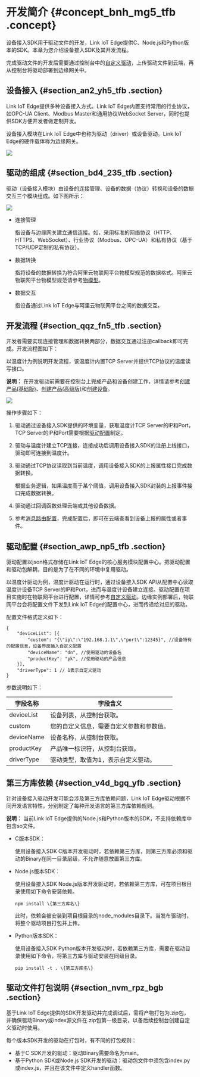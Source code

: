 # 开发简介 {#concept_bnh_mg5_tfb .concept}

设备接入SDK用于驱动文件的开发，Link IoT Edge提供C、Node.js和Python版本的SDK。本章为您介绍设备接入SDK及其开发流程。

完成驱动文件的开发后需要通过控制台中的[自定义驱动](../../../../../cn.zh-CN/用户指南/使用示例/自定义驱动.md#)，上传驱动文件到云端，再从控制台将驱动部署到边缘网关中。

## 设备接入 {#section_an2_yh5_tfb .section}

Link IoT Edge提供多种设备接入方式。Link IoT Edge内置支持常用的行业协议，如OPC-UA Client、Modbus Master和通用协议WebSocket Server，同时也提供SDK方便开发者做定制开发。

设备接入模块在Link IoT Edge中也称为驱动（driver）或设备驱动。Link IoT Edge的硬件载体称为边缘网关。

![](http://static-aliyun-doc.oss-cn-hangzhou.aliyuncs.com/assets/img/61735/155383050731110_zh-CN.png)

## 驱动的组成 {#section_bd4_235_tfb .section}

驱动（设备接入模块）由设备的连接管理、设备的数据（协议）转换和设备的数据交互三个模块组成。如下图所示：

![](http://static-aliyun-doc.oss-cn-hangzhou.aliyuncs.com/assets/img/61735/155383050731111_zh-CN.png)

-   连接管理

    指设备与边缘网关建立通信连接。如，采用标准的网络协议（HTTP、HTTPS、WebSocket）、行业协议（Modbus、OPC-UA）和私有协议（基于TCP/UDP定制的私有协议）。

-   数据转换

    指将设备的数据转换为符合阿里云物联网平台物模型规范的数据格式。阿里云物联网平台物模型规范请参考[物模型](../../../../../cn.zh-CN/用户指南/产品与设备/物模型/概述.md#)。

-   数据交互

    指设备通过Link IoT Edge与阿里云物联网平台之间的数据交互。


## 开发流程 {#section_qqz_fn5_tfb .section}

开发者需要实现连接管理和数据转换两部分，数据交互通过注册callback即可完成。开发流程图如下：

以温度计为例说明开发流程，该温度计内置TCP Server并提供TCP协议的温度读写接口。

**说明：** 在开发驱动前需要在控制台上完成产品和设备创建工作，详情请参考[创建产品\(基础版\)](../../../../../cn.zh-CN/用户指南/产品与设备/创建产品(基础版).md#)、[创建产品\(高级版\)](../../../../../cn.zh-CN/用户指南/产品与设备/创建产品(高级版).md#)和[创建设备](../../../../../cn.zh-CN/用户指南/产品与设备/创建设备/单个创建设备.md#)。

![](http://static-aliyun-doc.oss-cn-hangzhou.aliyuncs.com/assets/img/61735/155383050731119_zh-CN.png)

操作步骤如下：

1.  驱动通过设备接入SDK提供的环境变量，获取温度计TCP Server的IP和Port，TCP Server的IP和Port需要根据[驱动配置](#)制定。
2.  驱动与温度计建立TCP连接，连接成功后调用设备接入SDK的注册上线接口，驱动即可连接到温度计。
3.  驱动通过TCP协议读取到当前温度，调用设备接入SDK的上报属性接口完成数据转换。

    根据业务逻辑，如果温度高于某个阈值，调用设备接入SDK封装的上报事件接口完成数据转换。

4.  驱动通过回调函数处理云端或其他设备数据。
5.  参考[消息路由配置](../../../../../cn.zh-CN/用户指南/消息路由/设置消息路由.md#)，完成配置后，即可在云端查看到设备上报的属性或者事件。

## 驱动配置 {#section_awp_np5_tfb .section}

驱动配置以json格式存储在Link IoT Edge的核心服务模块配置中心。把驱动配置和驱动包解耦，目的是为了在不同的环境中复用驱动。

以温度计驱动为例，温度计驱动在运行时，通过设备接入SDK API从配置中心读取温度计设备TCP Server的IP和Port，进而与温度计设备建立连接。驱动配置在项目实施时在物联网平台进行配置，详情可参考[自定义驱动](../../../../../cn.zh-CN/用户指南/使用示例/自定义驱动.md#)。边缘实例部署后，物联网平台会将配置文件下发到Link IoT Edge的配置中心，进而传递给对应的驱动。

配置文件格式定义如下：

```
{
    "deviceList": [{
        "custom": "{\"ip\":\"192.168.1.1\",\"port\":12345}", //设备特有的配置信息，设备界面输入自定义配置
        "deviceName": "dn", //使用驱动的设备名 
        "productKey": "pk", //使用驱动的产品信息
    }],
    "driverType": 1 // 1表示自定义驱动
}
```

参数说明如下：

|字段名称|字段含义|
|----|----|
|deviceList|设备列表，从控制台获取。|
|custom|您的自定义信息，需要自定义参数和参数值。|
|deviceName|设备名称，从控制台获取。|
|productKey|产品唯一标识符，从控制台获取。|
|driverType|驱动类型，取值为1，表示自定义驱动。|

## 第三方库依赖 {#section_v4d_bgq_yfb .section}

针对设备接入驱动开发可能会涉及第三方库依赖问题，Link IoT Edge驱动根据不同开发语言特性，分别制定了每种开发语言的第三方库依赖规则。

**说明：** 当前Link IoT Edge提供的Node.js和Python版本的SDK，不支持依赖库中包含so文件。

-   C版本SDK：

    使用设备接入SDK C版本开发驱动时，若依赖第三方库，则第三方库必须和驱动的Binary在同一目录层级，不允许随意放置第三方库。

-   Node.js版本SDK：

    使用设备接入SDK Node.js版本开发驱动时，若依赖第三方库，可在项目根目录使用如下命令安装依赖。

    ```
    npm install \{第三方库名\}
    ```

    此时，依赖会被安装到项目根目录的node\_modules目录下。当发布驱动时，将整个驱动项目打包并上传。

-   Python版本SDK：

    使用设备接入SDK Python版本开发驱动时，若依赖第三方库，需要在驱动目录使用如下命令，将第三方库与驱动安装在同级目录。

    ```
    pip install -t . \{第三方库名\}
    ```


## 驱动文件打包说明 {#section_nvm_rpz_bgb .section}

基于Link IoT Edge提供的SDK开发驱动并完成调试后，需将产物打包为.zip包，并确保驱动Binary或index源文件在.zip包第一级目录，以备后续控制台创建自定义驱动时使用。

每个版本SDK开发的驱动在打包时，有不同的打包规则：

-   基于C SDK开发的驱动：驱动Binary需要命名为main。
-   基于Python SDK或Node.js SDK开发的驱动：驱动包文件中须包含index.py或index.js，并且在该文件中定义handler函数。

